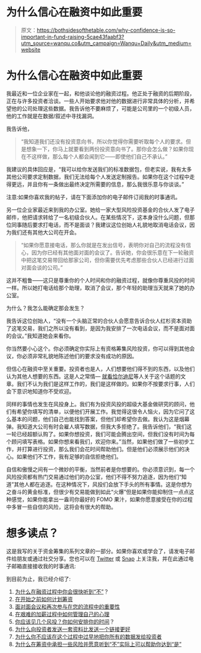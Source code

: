 # 为什么信心在融资中如此重要

> 原文：<https://bothsidesofthetable.com/why-confidence-is-so-important-in-fund-raising-5cae43faabf3?utm_source=wanqu.co&utm_campaign=Wanqu+Daily&utm_medium=website>

# 为什么信心在融资中如此重要



我最近和一位企业家在一起，和他谈论他的融资过程。他正处于融资的后期阶段，正在与许多投资者洽谈。一些人开始要求他对他的数据进行非常具体的分析，并希望他的公司处理这些数据。我告诉他不要麻烦了，可能是公司里的一个初级人员，他的工作就是在数据/叙述中寻找漏洞。

我告诉他，

> “我知道我们还没有投资意向书，所以你觉得你需要听取每个人的要求。但是想象一下，你马上就要看到两份投资意向书了。那你会怎么做？如果你现在不这样做，那么每个人都会闻到它——即使他们自己不承认。”

我建议的具体回应是，“我可以给你发送我们的标准数据包，但老实说，我有太多其他公司要求定制数据，我们无法给每个人发送定制报告。如果你在这个过程中走得更远，并且你有一条做出最终决定所需要的信息，那么我很乐意与你谈谈。”

注意:如果你喜欢我的帖子，请在下面添加你的电子邮件订阅我的时事通讯。



另一位企业家最近来到我的办公室。她给一家大型风险投资基金的合伙人发了电子邮件，他把请求转给了一名初级合伙人。在某些情况下，这本身没什么问题，但那位同事随后要求打电话，而不是面谈？我建议这位创始人礼貌地取消电话会议，因为我们还有其他大公司在开会。

> “如果你愿意接电话，那么你就是在发出信号，表明你对自己的流程没有信心，因为你已经有其他面对面的会议了。告诉她，你会很乐意在下一轮融资中把这笔交易带回给那家公司，但你需要优先考虑那些合伙人已经进行过面对面会谈的公司。”

这并不粗鲁——这只是尊重你的个人时间和你的融资过程，就像你尊重风投的时间一样。所以她打电话给那个助理，取消了会议，那个年轻的助理当天就来了她的办公室。

为什么？我怎么能确定那会发生？

我告诉这位创始人，“没有一个头脑正常的合伙人会愿意告诉合伙人红杉资本资助了这笔交易，我们之所以没有看到，是因为我安排了一次电话会议，而不是面对面的会议。”我知道她会来看你。

你当然要小心这个。你必须确定你实际上有资格筹集风险投资，你可以得到其他会议，你必须非常礼貌地陈述他们的要求没有成功的原因。

但信心在融资中至关重要。投资者也是人，人们想要他们得不到的东西，以及他们认为其他人想要的东西。这是人之常情— [就看恰尔迪尼](https://www.amazon.com/Influence-Practice-Robert-B-Cialdini/dp/0205609996/ref=sr_1_3?ie=UTF8&qid=1526866477&sr=8-3&keywords=cialdini+persuasion)等人关于这个话题的文章。我们不认为我们是这样工作的，我们是这样做的。如果你不按要求行事，人们会下意识地知道你不受欢迎。

同样的事情也发生在风投身上。我们有为投资风投的超级大基金做研究的顾问，他们有希望你填写的清单，以便他们开展工作。我觉得这很令人恼火，因为它问了这么基本的问题，他们自己也能找到答案，但他们却希望你去做。我认为这是烟幕弹。我知道大公司有时会雇人填写数据，但我大多拒绝了。我告诉他们，“我们这一轮已经超额认购了。如果你想投资，我们可能会腾出空间，但我们没有时间为每个顾问填写表格。如果你想来看我们，欢迎你来。”当然，如果他们做了一些初步工作，并打算进行投资，那么我们会花时间帮助他们。但是他们必须展示他们的决心。如果他们不工作，我有足够的自信拒绝他们。

自信和傲慢之间有一个微妙的平衡，当然前者是你想要的。你必须意识到，每一个风险投资都有热门交易通过他们的办公室，他们不得不努力追逐，因为他们“知道”其他人都在追逐。在这种情况下，风投们会放下手头的所有事情。这是你想为之奋斗的黄金标准，但很少有交易能做到如此“火爆”但是如果你能抑制住一点点这种感觉，如果你能拿出一盎司你最好的 FOMO 果汁，如果你愿意接受在你的过程中多冒一些自信的风险，这将会有很大的帮助。

# 想多读点？

这是我写的关于资金筹集的系列文章的一部分。如果你喜欢或学会了，请发电子邮件给朋友或通过社交分享。您也可以在 [Twitter](https://twitter.com/msuster) 或 [Snap](https://www.snapchat.com/add/msuster) 上关注我，并在此通过电子邮箱直接接收我的时事通讯:



到目前为止，我已经介绍了:

1.  [为什么在融资过程中你会很快听到“不”](/some-advice-before-you-hit-the-fund-raising-trail-73dc646f077e)？
2.  [在开始之前如何计划筹资](/planning-your-fund-raising-measure-twice-cut-once-1c6211346b5)
3.  [面对面会议和再次参与在您的流程中的重要性](/remind-me-why-i-love-you-why-in-person-is-everything-dd5ba8514bc1)
4.  [在艰难的加薪过程中如何管理自己的心理](/understanding-the-herd-mentality-of-vcs-and-how-not-to-let-it-psyche-you-out-27c1071c446b)
5.  [你应该见几个风投？你如何安排你的时间](/how-many-investors-should-you-talk-to-in-a-vc-fund-raise-and-how-do-you-prioritize-7be15aa7136e)？
6.  [为什么向投资者发送一套资料比发送一个链接更好](/i-know-everybody-told-you-to-send-your-fund-raising-decks-as-a-link-d5b4409886af)
7.  [为什么你不应该在这个过程中过早地把你所有的数据发给投资者](/why-you-should-never-have-a-data-room-the-most-counter-intuitive-fund-raising-advice-youll-ever-9380172366ea)
8.  [为什么在筹资中承担一些风险并愿意听到“不”实际上可以帮助你达到“是”](/why-hearing-no-in-a-fund-raising-process-is-actually-healthy-96051a5f7690)





